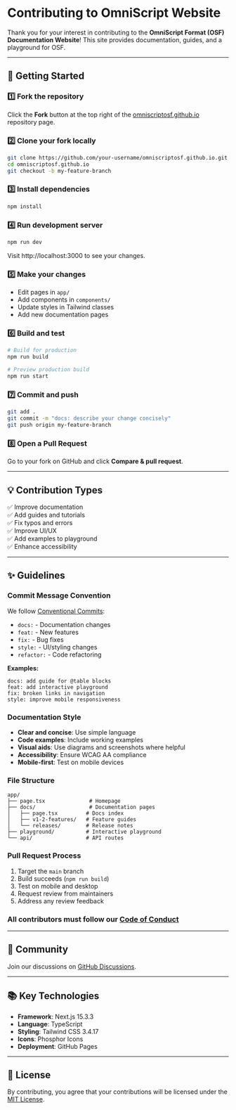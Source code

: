 # Contributing to OmniScript Website

Thank you for your interest in contributing to the **OmniScript Format (OSF) Documentation Website**! This site provides documentation, guides, and a playground for OSF.

---

## 🚀 Getting Started

### 1️⃣ Fork the repository

Click the **Fork** button at the top right of the [omniscriptosf.github.io](https://github.com/OmniScriptOSF/omniscriptosf.github.io) repository page.

### 2️⃣ Clone your fork locally

```bash
git clone https://github.com/your-username/omniscriptosf.github.io.git
cd omniscriptosf.github.io
git checkout -b my-feature-branch
```

### 3️⃣ Install dependencies

```bash
npm install
```

### 4️⃣ Run development server

```bash
npm run dev
```

Visit http://localhost:3000 to see your changes.

### 5️⃣ Make your changes

- Edit pages in `app/`
- Add components in `components/`
- Update styles in Tailwind classes
- Add new documentation pages

### 6️⃣ Build and test

```bash
# Build for production
npm run build

# Preview production build
npm run start
```

### 7️⃣ Commit and push

```bash
git add .
git commit -m "docs: describe your change concisely"
git push origin my-feature-branch
```

### 8️⃣ Open a Pull Request

Go to your fork on GitHub and click **Compare & pull request**.

---

## 💡 Contribution Types

✅ Improve documentation  
✅ Add guides and tutorials  
✅ Fix typos and errors  
✅ Improve UI/UX  
✅ Add examples to playground  
✅ Enhance accessibility  

---

## ✨ Guidelines

### Commit Message Convention

We follow [Conventional Commits](https://www.conventionalcommits.org/):

- `docs:` - Documentation changes
- `feat:` - New features
- `fix:` - Bug fixes
- `style:` - UI/styling changes
- `refactor:` - Code refactoring

**Examples:**
```
docs: add guide for @table blocks
feat: add interactive playground
fix: broken links in navigation
style: improve mobile responsiveness
```

### Documentation Style

- **Clear and concise**: Use simple language
- **Code examples**: Include working examples
- **Visual aids**: Use diagrams and screenshots where helpful
- **Accessibility**: Ensure WCAG AA compliance
- **Mobile-first**: Test on mobile devices

### File Structure

```
app/
├── page.tsx              # Homepage
├── docs/                 # Documentation pages
│   ├── page.tsx         # Docs index
│   ├── v1-2-features/   # Feature guides
│   └── releases/        # Release notes
├── playground/          # Interactive playground
└── api/                 # API routes
```

### Pull Request Process

1. Target the `main` branch
2. Build succeeds (`npm run build`)
3. Test on mobile and desktop
4. Request review from maintainers
5. Address any review feedback

### All contributors must follow our [Code of Conduct](CODE_OF_CONDUCT.md)

---

## 🤝 Community

Join our discussions on [GitHub Discussions](https://github.com/OmniScriptOSF/omniscript-core/discussions).

---

## 📚 Key Technologies

- **Framework**: Next.js 15.3.3
- **Language**: TypeScript
- **Styling**: Tailwind CSS 3.4.17
- **Icons**: Phosphor Icons
- **Deployment**: GitHub Pages

---

## 📄 License

By contributing, you agree that your contributions will be licensed under the [MIT License](LICENSE).
